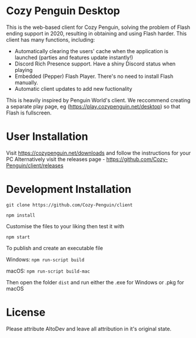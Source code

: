 # Cozy Penguin Desktop
This is the web-based client for Cozy Penguin, solving the problem of Flash ending support in 2020, resulting in obtaining and using Flash harder. This client has many functions, including:
- Automatically clearing the users' cache when the application is launched (parties and features update instantly!)
- Discord Rich Presence support. Have a shiny Discord status when playing
- Embedded (Pepper) Flash Player. There's no need to install Flash manually.
- Automatic client updates to add new fuctionality

This is heavily inspired by Penguin World's client. We reccommend creating a separate play page, eg (https://play.cozypenguin.net/desktop) so that Flash is fullscreen.
# User Installation
Visit https://cozypenguin.net/downloads and follow the instructions for your PC
Alternatively visit the releases page - https://github.com/Cozy-Penguin/client/releases
# Development Installation
`git clone https://github.com/Cozy-Penguin/client`

`npm install`

Customise the files to your liking then test it with

`npm start`

To publish and create an executable file

Windows: `npm run-script build`

macOS: `npm run-script build-mac`


Then open the folder `dist` and run either the .exe for Windows or .pkg for macOS
# License
Please attribute AltoDev and leave all attribution in it's original state.
